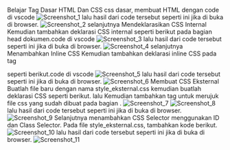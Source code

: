Belajar Tag Dasar HTML Dan CSS
css dasar, membuat HTML dengan code di vscode
![Screenshot_1](https://user-images.githubusercontent.com/52759649/113551981-ae752f00-961f-11eb-828d-755955d95ea6.png)
lalu hasil dari code tersebut seperti ini jika di buka di browser.
![Screenshot_2](https://user-images.githubusercontent.com/52759649/113552045-c77de000-961f-11eb-9351-f7db39923fc2.png)
selanjutnya Mendeklarasikan CSS Internal Kemudian tambahkan deklarasi CSS internal seperti berikut pada bagian head dokumen.code di vscode
![Screenshot_3](https://user-images.githubusercontent.com/52759649/113552145-f005da00-961f-11eb-8f61-8cabf7b15426.png)
lalu hasil dari code tersebut seperti ini jika di buka di browser.
![Screenshot_4](https://user-images.githubusercontent.com/52759649/113552189-fb590580-961f-11eb-8b19-5f555953bed3.png)
selanjutnya Menambahkan Inline CSS Kemudian tambahkan deklarasi inline CSS pada tag <p> seperti berikut.code di vscode
![Screenshot_5](https://user-images.githubusercontent.com/52759649/113552251-13308980-9620-11eb-8c3c-926fb8399a5d.png)
lalu hasil dari code tersebut seperti ini jika di buka di browser.
![Screenshot_6](https://user-images.githubusercontent.com/52759649/113552307-2fccc180-9620-11eb-9c89-8e3e139e4c61.png)
Membuat CSS Eksternal Buatlah file baru dengan nama style_eksternal.css kemudian buatlah deklarasi CSS seperti berikut.
lalu Kemudian tambahkan tag <link> untuk merujuk file css yang sudah dibuat pada bagian <head>.
![Screenshot_7](https://user-images.githubusercontent.com/52759649/113552349-3f4c0a80-9620-11eb-8a8d-f569544b219f.png)
![Screenshot_8](https://user-images.githubusercontent.com/52759649/113552394-4b37cc80-9620-11eb-8df4-47d9efda6d84.png)
lalu hasil dari code tersebut seperti ini jika di buka di browser.
![Screenshot_9](https://user-images.githubusercontent.com/52759649/113552776-d5803080-9620-11eb-899f-4aaecd80cbdb.png)
Selanjutnya menambahkan CSS Selector menggunakan ID dan Class Selector. Pada file style_eksternal.css, tambahkan kode berikut.
![Screenshot_10](https://user-images.githubusercontent.com/52759649/113553232-a4543000-9621-11eb-8f21-efaad6635a91.png)
lalu hasil dari code tersebut seperti ini jika di buka di browser.
![Screenshot_11](https://user-images.githubusercontent.com/52759649/113553260-b03ff200-9621-11eb-8f9b-24585ae4fe2f.png)
